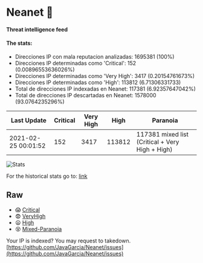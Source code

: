# Neanet :hocho:
#### Threat intelligence feed
#### The stats:

- Direcciones IP con mala reputacion analizadas: 1695381 (100%)
- Direcciones IP determinadas como 'Critical':  152 (0.00896553636026%)
- Direcciones IP determinadas como 'Very High':  3417 (0.20154761673%)
- Direcciones IP determinadas como 'High':  113812 (6.71306331733)
- Total de direcciones IP indexadas en Neanet:  117381 (6.92357647042%)
- Total de direcciones IP descartadas en Neanet:  1578000 (93.0764235296%)

| Last Update | Critical | Very High | High | Paranoia |
| --- | --- | --- | --- | --- |
| 2021-02-25 00:01:52 | 152 | 3417 | 113812 | 117381 mixed list (Critical + Very High + High)|

![Stats](https://docs.google.com/spreadsheets/d/e/2PACX-1vSnaNMIXVabIpDJjufMlzH7poXnshF3mgd8Is1g9ytUEzVsP5my4Trn8f-xkoLLQ38xpL3HtmUexLo6/pubchart?oid=501124687&format=image)

For the historical stats go to: [link](/stats.csv)
## Raw
- :scream: [Critical](https://raw.githubusercontent.com/JavaGarcia/Neanet/master/blacklists/neanet_critical.txt)
- :fearful: [VeryHigh](https://raw.githubusercontent.com/JavaGarcia/Neanet/master/blacklists/neanet_veryHigh.txtt)
- :frowning: [High](https://raw.githubusercontent.com/JavaGarcia/Neanet/master/blacklists/neanet_high.txt)
- :dizzy_face: [Mixed-Paranoia](https://raw.githubusercontent.com/JavaGarcia/Neanet/master/blacklists/neanet_all.txt)


Your IP is indexed? You may request to takedown. [https://github.com/JavaGarcia/Neanet/issues](https://github.com/JavaGarcia/Neanet/issues)
























































































































































































































































































































































































































































































































































































































































































































































































































































































































































































































































































































































































































































































































































































































































































































































































































































































































































































































































































































































































































































































































































































































































































































































































































































































































































































































































































































































































































































































































































































































































































































































































































































































































































































































































































































































































































































































































































































































































































































































































































































































































































































































































































































































































































































































































































































































